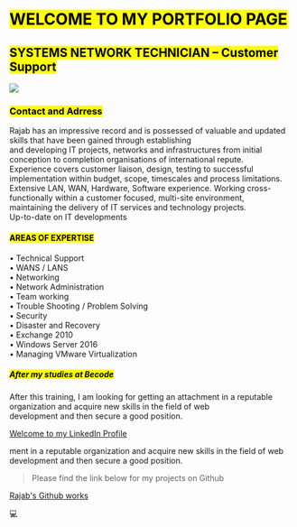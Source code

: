 

# <mark>WELCOME TO MY PORTFOLIO PAGE</mark>
   
## <mark>SYSTEMS NETWORK TECHNICIAN – Customer Support</mark> 
<img src="C:\Users\mm\Documents\Projects\portfolio\images\rajab.jpg">

### <mark>Contact and Adrress</mark>

Rajab has an impressive record and is possessed of valuable and updated skills that have been gained through establishing <br>
    and developing IT projects, networks and infrastructures from initial conception to completion organisations of international 
    repute. <br>
    Experience covers customer liaison, design, testing to successful implementation within budget, scope, timescales and process 
    limitations. <br>
    Extensive LAN, WAN, Hardware, Software experience. Working cross-functionally within a customer focused, multi-site environment, <br>
    maintaining the delivery of IT services and technology projects. <br>
    Up-to-date on IT developments
#### <mark>AREAS OF EXPERTISE</mark>
•  Technical Support <br>
•  WANS / LANS<br>
•  Networking<br>
•  Network Administration<br>
•  Team working<br>
•  Trouble Shooting / Problem Solving<br>
•  Security<br>
•  Disaster and Recovery<br>
•  Exchange 2010<br>
•  Windows Server 2016<br>
•  Managing VMware Virtualization<br>

##### <mark>After my studies at Becode</mark> 

After this training, I am looking for getting an attachment in a reputable organization and acquire new skills in the field of web <br>
development and then secure a good position.  <br> 


[Welcome to my LinkedIn Profile]("https://www.linkedin.com/in/rajab-barambona-8b2301221")



ment in a reputable organization and acquire new skills in the field of web development and then secure a good position.   

>Please find the link below for my projects on Github

[Rajab's Github works](<https://github.com/Rajabbarambona?tab=repositories>)

:computer: